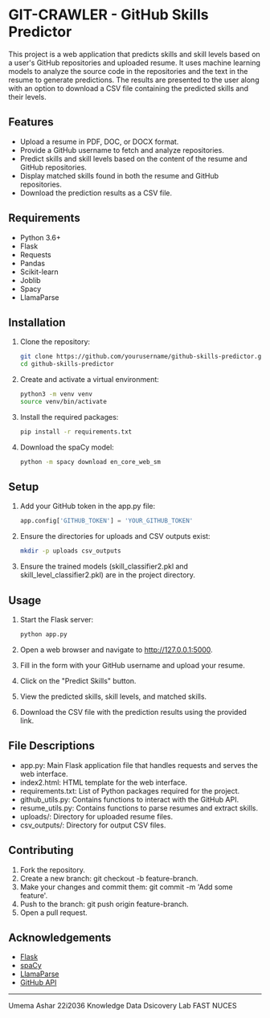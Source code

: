 # GIT-CRAWLER - GitHub Skills Predictor

This project is a web application that predicts skills and skill levels based on a user's GitHub repositories and uploaded resume. It uses machine learning models to analyze the source code in the repositories and the text in the resume to generate predictions. The results are presented to the user along with an option to download a CSV file containing the predicted skills and their levels.

## Features

- Upload a resume in PDF, DOC, or DOCX format.
- Provide a GitHub username to fetch and analyze repositories.
- Predict skills and skill levels based on the content of the resume and GitHub repositories.
- Display matched skills found in both the resume and GitHub repositories.
- Download the prediction results as a CSV file.

## Requirements

- Python 3.6+
- Flask
- Requests
- Pandas
- Scikit-learn
- Joblib
- Spacy
- LlamaParse

## Installation

1. Clone the repository:
    
    ``` sh
   git clone https://github.com/yourusername/github-skills-predictor.git
    cd github-skills-predictor
   ```
    

3. Create and activate a virtual environment:
    ```sh
    python3 -m venv venv
    source venv/bin/activate
    ```

4. Install the required packages:
    ```sh
    pip install -r requirements.txt
    ```

5. Download the spaCy model:
    ``` sh
    python -m spacy download en_core_web_sm
    ```

## Setup

1. Add your GitHub token in the app.py file:
    ``` python
    app.config['GITHUB_TOKEN'] = 'YOUR_GITHUB_TOKEN'
    ```

2. Ensure the directories for uploads and CSV outputs exist:
    ``` sh
    mkdir -p uploads csv_outputs
    ```

3. Ensure the trained models (skill_classifier2.pkl and skill_level_classifier2.pkl) are in the project directory.

## Usage

1. Start the Flask server:
    ``` sh
    python app.py
    ```

2. Open a web browser and navigate to http://127.0.0.1:5000.

3. Fill in the form with your GitHub username and upload your resume.

4. Click on the "Predict Skills" button.

5. View the predicted skills, skill levels, and matched skills.

6. Download the CSV file with the prediction results using the provided link.

## File Descriptions

- app.py: Main Flask application file that handles requests and serves the web interface.
- index2.html: HTML template for the web interface.
- requirements.txt: List of Python packages required for the project.
- github_utils.py: Contains functions to interact with the GitHub API.
- resume_utils.py: Contains functions to parse resumes and extract skills.
- uploads/: Directory for uploaded resume files.
- csv_outputs/: Directory for output CSV files.

## Contributing

1. Fork the repository.
2. Create a new branch: git checkout -b feature-branch.
3. Make your changes and commit them: git commit -m 'Add some feature'.
4. Push to the branch: git push origin feature-branch.
5. Open a pull request.

## Acknowledgements

- [Flask](https://flask.palletsprojects.com/)
- [spaCy](https://spacy.io/)
- [LlamaParse](https://github.com/yourusername/llamaparse)
- [GitHub API](https://docs.github.com/en/rest)

---

Umema Ashar 22i2036
Knowledge Data Dsicovery Lab FAST NUCES
